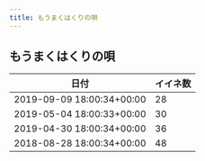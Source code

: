 ```yaml
---
title: もうまくはくりの唄
---
```

## もうまくはくりの唄

|日付|イイネ数|
|-|-|
|2019-09-09 18:00:34+00:00|28|
|2019-05-04 18:00:33+00:00|30|
|2019-04-30 18:00:34+00:00|36|
|2018-08-28 18:00:34+00:00|48|
